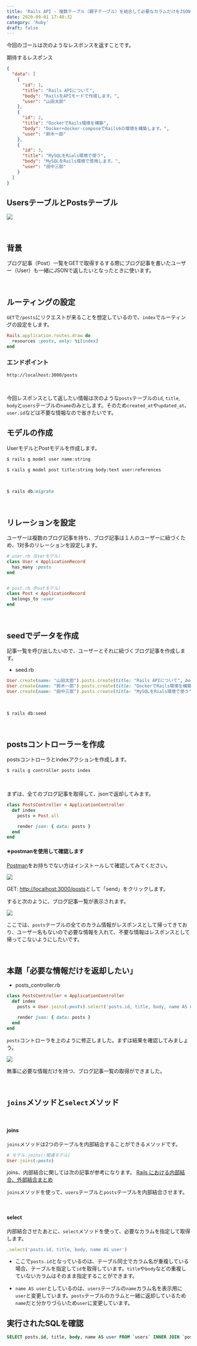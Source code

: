 ```yaml
---
title: 'Rails API - 複数テーブル（親子テーブル）を結合して必要なカラムだけをJSONで返却したい'
date: 2020-09-01 17:48:32
category: 'Ruby'
draft: false
---
```



今回のゴールは次のようなレスポンスを返すことです。

期待するレスポンス
```json
{
  "data": [
    {
      "id": 1,
      "title": "Rails APIについて",
      "body": "RailsをAPIモードで作成します。",
      "user": "山田太郎"
    },
    {
      "id": 2,
      "title": "DockerでRails環境を構築",
      "body": "Docker+docker-composeでRails6の環境を構築します。",
      "user": "鈴木一郎"
    },
    {
      "id": 3,
      "title": "MySQLをRials環境で使う",
      "body": "MySQLをRails環境で使用します。",
      "user": "田中三郎"
    }
  ]
}
```

## UsersテーブルとPostsテーブル

![](./images/users_posts_table.png)

<br>


## 背景

ブログ記事（Post）一覧をGETで取得するする際にブログ記事を書いたユーザー（User）も一緒にJSONで返したいとなったときに使います。

<br>




## ルーティングの設定


`GET`で`/posts`にリクエストが来ることを想定しているので、`index`でルーティングの設定をします。
```ruby
Rails.application.routes.draw do
  resources :posts, only: %i[index]
end
```

### エンドポイント

```
http://localhost:3000/posts
```

<br>


今回レスポンスとして返したい情報は次のような`posts`テーブルの`id`, `title`, `body`と`users`テーブルの`name`のみとします。そのため`created_at`や`updated_at`、`user.id`などは不要な情報なので省きたいです。


## モデルの作成
UserモデルとPostモデルを作成します。

```bash
$ rails g model user name:string
```

```bash
$ rails g model post title:string body:text user:references
```

<br>

```ruby
$ rails db:migrate
```

<br>

## リレーションを設定

ユーザーは複数のブログ記事を持ち、ブログ記事は１人のユーザーに紐づくため、1対多のリレーションを設定します。

```ruby
# user.rb（Userモデル）
class User < ApplicationRecord
  has_many :posts
end


# post.rb（Postモデル）
class Post < ApplicationRecord
  belongs_to :user
end
```

<br>

## seedでデータを作成

記事一覧を呼び出したいので、ユーザーとそれに紐づくブログ記事を作成します。

- seed.rb

```ruby
User.create(name: "山田太郎").posts.create(title: "Rails APIについて", body: "RailsをAPIモードで作成します。")
User.create(name: "鈴木一郎").posts.create(title: "DockerでRails環境を構築", body: "Docker+docker-composeでRails6の環境を構築します。")
User.create(name: "田中三郎").posts.create(title: "MySQLをRials環境で使う", body: "MySQLをRails環境で使用します。")

```

<br>



```bash
$ rails db:seed
```


<br>

## postsコントローラーを作成

postsコントローラとindexアクションを作成します。

```bash
$ rails g controller posts index
```

<br>

まずは、全てのブログ記事を取得して、jsonで返却してみます。

```ruby
class PostsController < ApplicationController
  def index
    posts = Post.all

    render json: { data: posts }
  end
end

```

#### ※postmanを使用して確認します

[Postman](https://www.postman.com/)をお持ちでない方はインストールして確認してみてください。



![](./images/postman_get_posts.png)


GET: [http://localhost:3000/posts](http://localhost:3000/posts)として「send」をクリックします。

すると次のように、ブログ記事一覧が表示されます。

![](./images/posts_get_request.png)

ここでは、`posts`テーブルの全てのカラム情報がレスポンスとして帰ってきており、ユーザー名もないので必要な情報を入れて、不要な情報はレスポンスとして帰ってこないようにしたいです。


<br>

## 本題「必要な情報だけを返却したい」



- posts_controller.rb

```ruby
class PostsController < ApplicationController
  def index
    posts = User.joins(:posts).select('posts.id, title, body, name AS user')

    render json: { data: posts }
  end
end

```

`posts`コントローラを上のように修正しました。まずは結果を確認してみましょう。


![](./images/after_posts_get_request.png)


無事に必要な情報だけを持つ、ブログ記事一覧の取得ができました。


<br>


## `joins`メソッドと`select`メソッド

<br>

#### joins
`joins`メソッドは2つのテーブルを内部結合することができるメソッドです。
```ruby
# モデル.joins(:関連モデル)
User.joins(:posts)
```

joins、内部結合に関しては次の記事が参考になります。
[Rails における内部結合、外部結合まとめ](https://qiita.com/yuyasat/items/c2ad37b5a24a58ee3d30)

`joins`メソッドを使って、`users`テーブルと`posts`テーブルを内部結合させます。


<br>

#### select

内部結合させたあとに、`select`メソッドを使って、必要なカラムを指定して取得します。
```ruby
.select('posts.id, title, body, name AS user')
```

- ここで`posts.id`となっているのは、テーブル同士でカラム名が重複している場合、テーブルを指定して`id`を取得しています。`title`や`body`などの重複していないカラムはそのまま指定することができます。

- `name AS user`としているのは、`users`テーブルの`name`カラム名を表示用に`user`と変更しています。`posts`テーブルのカラムと一緒に返却しているため`name`だと分かりづらいため`user`に変更しています。


## 実行されたSQLを確認

```sql
SELECT posts.id, title, body, name AS user FROM `users` INNER JOIN `posts` ON `posts`.`user_id` = `users`.`id`
```